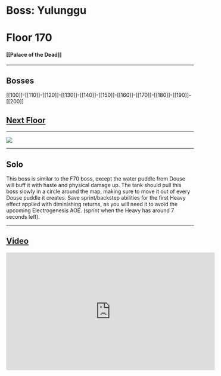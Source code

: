 # Boss: Yulunggu
# Floor 170
#### [[Palace of the Dead]]

---
## Bosses

 [[100]]-[[110]]-[[120]]-[[130]]-[[140]]-[[150]]-[[160]]-[[170]]-[[180]]-[[190]]-[[200]]
 ## [Next Floor](171-180)

---
 
![](https://lh5.googleusercontent.com/O6oy5q2GmW5FkzlPR46dWaqKFaRDol9UQvxSG26iDdamH-ouEhds8TDrxtR-BSmfnxemMOweEYlGmehDGzl-aLto_teEqi7EpPac-sRaF2A1_gAZnE2eKsyEW-Ev9t367-MvXdth)

---
## Solo
This boss is similar to the F70 boss, except the water puddle from Douse will buff it with haste and physical damage up. The tank should pull this boss slowly in a circle around the map, making sure to move it out of every Douse puddle it creates.
Save sprint/backstep abilities for the first Heavy effect applied with diminishing returns, as you will need it to avoid the upcoming Electrogenesis AOE. (sprint when the Heavy has around 7 seconds left).

---
## [Video](https://www.youtube.com/watch?v=9SH-qyjREMc&t=5327s)

<iframe width="560" height="315" src="https://www.youtube.com/embed/9SH-qyjREMc?start=15816" title="YouTube video player" frameborder="0" allow="accelerometer; autoplay; clipboard-write; encrypted-media; gyroscope; picture-in-picture" allowfullscreen></iframe>